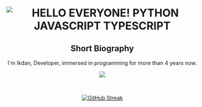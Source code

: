 <p align="center">
    <h1 align="center">
        <img src="https://readme-typing-svg.herokuapp.com?font=Roboto+Condensed&weight=900&size=30&duration=3000&pause=800&color=FF8000&background=FFFFFF00&center=true&random=false&width=435&lines=HELLO+EVERYONE!;PYTHON+JAVASCRIPT+TYPESCRIPT" alt="HELLO EVERYONE! PYTHON JAVASCRIPT TYPESCRIPT" />
    </h1>
</p>

<div align="center">
    <h2>Short Biography</h2>
    <p>
        I'm Ikdan, Developer, immersed in programming for more than 4 years now.
    </p>
    <p align="center"><img src="https://raw.githubusercontent.com/catppuccin/catppuccin/main/assets/footers/gray0_ctp_on_line.svg?sanitize=true" /></p>
    <br>
</div>

<div align="center">
    <p>
        <a href="https://github.com/IkdanYT?tab=repositories">
            <img src="https://github-readme-streak-stats.herokuapp.com/?user=IkdanYT&theme=dark" alt="GitHub Streak">
        </a>
    </p>
</div>
